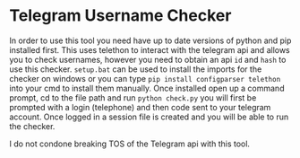 # Telegram Username Checker

In order to use this tool you need have up to date versions of python and pip installed first. This uses telethon to interact with the telegram api and allows you to check usernames, however you need to obtain an api `id` and `hash` to use this checker. `setup.bat` can be used to install the imports for the checker on windows or you can type `pip install configparser telethon` into your cmd to install them manually. Once installed open up a command prompt, cd to the file path and run `python check.py` you will first be prompted with a login (telephone) and then code sent to your telegram account. Once logged in a session file is created and you will be able to run the checker.

I do not condone breaking TOS of the Telegram api with this tool.
